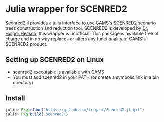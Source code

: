 # Julia wrapper for SCENRED2

Scenred2.jl provides a julia interface to use [GAMS's SCENRED2](https://www.gams.com/latest/docs/tools/scenred2/index.html) scenario trees construction and reduction tool.
SCENRED2 is developed by [Dr. Holger Heitsch](https://www.wias-berlin.de/people/heitsch/), this wrapper is unofficial.
This package is available free of charge and in no way replaces or alters any functionality of GAMS's SCENRED2 product.

## Setting up SCENRED2 on Linux

- scenred2 executable is available with [GAMS](https://www.gams.com/)
- You must add scenred2 in your PATH (or create a symbolic link in a bin directory)

## Install

```julia
julia> Pkg.clone("https://github.com/trigaut/Scenred2.jl.git")
julia> Pkg.build("Scenred2")
```
